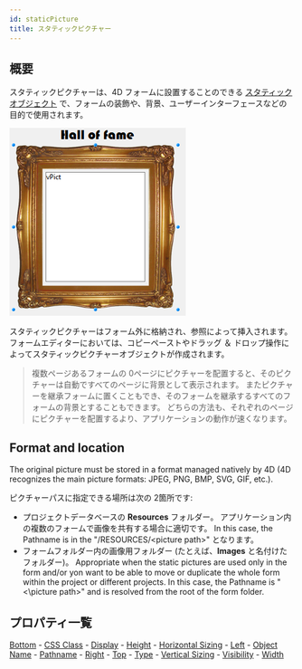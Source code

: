 ```yaml
---
id: staticPicture
title: スタティックピクチャー
---
```


## 概要

スタティックピクチャーは、4D フォームに設置することのできる [スタティックオブジェクト](formObjects_overview.md#アクティブオブジェクトとスタティックオブジェクト) で、フォームの装飾や、背景、ユーザーインターフェースなどの目的で使用されます。

![](assets/en/FormObjects/StaticPict.png)

スタティックピクチャーはフォーム外に格納され、参照によって挿入されます。 フォームエディターにおいては、コピーペーストやドラッグ ＆ ドロップ操作によってスタティックピクチャーオブジェクトが作成されます。

> 複数ページあるフォームの 0ページにピクチャーを配置すると、そのピクチャーは自動ですべてのページに背景として表示されます。 またピクチャーを継承フォームに置くこともでき、そのフォームを継承するすべてのフォームの背景とすることもできます。 どちらの方法も、それぞれのページにピクチャーを配置するより、アプリケーションの動作が速くなります。

## Format and location

The original picture must be stored in a format managed natively by 4D (4D recognizes the main picture formats: JPEG, PNG, BMP, SVG, GIF, etc.).

ピクチャーパスに指定できる場所は次の 2箇所です:

- プロジェクトデータベースの **Resources** フォルダー。 アプリケーション内の複数のフォームで画像を共有する場合に適切です。 In this case, the Pathname is in the "/RESOURCES/\<picture path\>" となります。
- フォームフォルダー内の画像用フォルダー (たとえば、**Images** と名付けたフォルダー)。 Appropriate when the static pictures are used only in the form and/or yon want to be able to move or duplicate the whole form within the project or different projects. In this case, the Pathname is "<\picture path\>" and is resolved from the root of the form folder.

## プロパティ一覧

[Bottom](properties_CoordinatesAndSizing.md#bottom) - [CSS Class](properties_Object.md#css-class) - [Display](properties_Picture.md#display) - [Height](properties_CoordinatesAndSizing.md#height) - [Horizontal Sizing](properties_ResizingOptions.md#horizontal-sizing) - [Left](properties_CoordinatesAndSizing.md#left) - [Object Name](properties_Object.md#object-name) - [Pathname](properties_Picture.md#pathname) - [Right](properties_CoordinatesAndSizing.md#right) - [Top](properties_CoordinatesAndSizing.md#top) - [Type](properties_Object.md#type) - [Vertical Sizing](properties_ResizingOptions.md#vertical-sizing) - [Visibility](properties_Display.md#visibility) - [Width](properties_CoordinatesAndSizing.md#width)